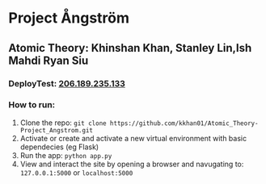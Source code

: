 # Project Ångström

## Atomic Theory: Khinshan Khan, Stanley Lin,Ish Mahdi Ryan Siu

### DeployTest: [206.189.235.133](http://206.189.235.133/)
### How to run:
1. Clone the repo: `git clone https://github.com/kkhan01/Atomic_Theory-Project_Angstrom.git`
2. Activate or create and activate a new virtual environment with basic dependecies (eg Flask)
3. Run the app: `python app.py`
4. View and interact the site by opening a browser and navugating to: `127.0.0.1:5000` or `localhost:5000`
